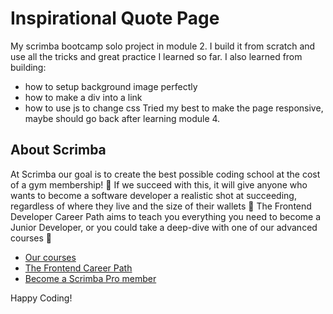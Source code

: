 # Inspirational Quote Page

My scrimba bootcamp solo project in module 2. 
I build it from scratch and use all the tricks and great practice I learned so far.
I also learned from building:
- how to setup background image perfectly
- how to make a div into a link
- how to use js to change css
Tried my best to make the page responsive, maybe should go back after learning module 4.

## About Scrimba
At Scrimba our goal is to create the best possible coding school at the cost of a gym membership! 💜
If we succeed with this, it will give anyone who wants to become a software developer a realistic shot at succeeding, regardless of where they live and the size of their wallets 🎉
The Frontend Developer Career Path aims to teach you everything you need to become a Junior Developer, or you could take a deep-dive with one of our advanced courses 🚀

- [Our courses](https://scrimba.com/allcourses)
- [The Frontend Career Path](https://scrimba.com/learn/frontend)
- [Become a Scrimba Pro member](https://scrimba.com/pricing)

Happy Coding!

